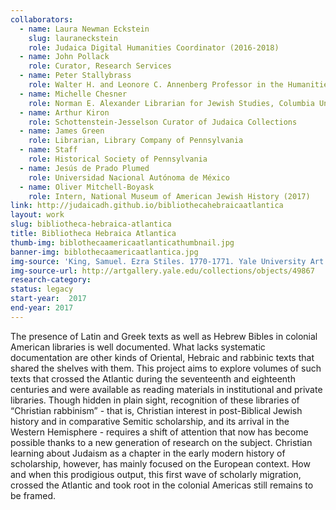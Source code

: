 ```yaml
---
collaborators: 
  - name: Laura Newman Eckstein
    slug: lauraneckstein  
    role: Judaica Digital Humanities Coordinator (2016-2018)
  - name: John Pollack
    role: Curator, Research Services
  - name: Peter Stallybrass
    role: Walter H. and Leonore C. Annenberg Professor in the Humanities and Professor of English
  - name: Michelle Chesner
    role: Norman E. Alexander Librarian for Jewish Studies, Columbia University Libraries
  - name: Arthur Kiron
    role: Schottenstein-Jesselson Curator of Judaica Collections 
  - name: James Green
    role: Librarian, Library Company of Pennsylvania
  - name: Staff
    role: Historical Society of Pennsylvania
  - name: Jesús de Prado Plumed
    role: Universidad Nacional Autónoma de México
  - name: Oliver Mitchell-Boyask
    role: Intern, National Museum of American Jewish History (2017)
link: http://judaicadh.github.io/bibliothecahebraicaatlantica
layout: work
slug: bibliotheca-hebraica-atlantica
title: Bibliotheca Hebraica Atlantica
thumb-img: biblothecaamericaatlanticathumbnail.jpg
banner-img: biblothecaamericaatlantica.jpg
img-source: 'King, Samuel. Ezra Stiles. 1770-1771. Yale University Art Gallery, New Haven, Connecticut. Yale University Art Gallery. Yale University. Web. 13 July 2017.'
img-source-url: http://artgallery.yale.edu/collections/objects/49867
research-category: 
status: legacy
start-year:  2017
end-year: 2017
---
```


The presence of Latin and Greek texts as well as Hebrew Bibles in colonial American libraries is well documented. What lacks systematic documentation are other kinds of Oriental, Hebraic and rabbinic texts that shared the shelves with them. This project aims to explore volumes of such texts that crossed the Atlantic during the seventeenth and eighteenth centuries and were available as reading materials in institutional and private libraries. Though hidden in plain sight, recognition of these libraries of “Christian rabbinism” - that is, Christian interest in post-Biblical Jewish history and in comparative Semitic scholarship, and its arrival in the Western Hemisphere - requires a shift of attention that now has become possible thanks to a new generation of research on the subject. Christian learning about Judaism as a chapter in the early modern history of scholarship, however, has mainly focused on the European context. How and when this prodigious output, this first wave of scholarly migration, crossed the Atlantic and took root in the colonial Americas still remains to be framed.